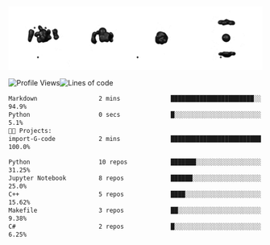 ![cubes](https://github.com/imsenthur/imsenthur/blob/master/cubes.gif)

<!--START_SECTION:waka-->
![Profile Views](http://img.shields.io/badge/Profile%20Views-137-blue)![Lines of code](https://img.shields.io/badge/From%20Hello%20World%20I%27ve%20Written-555925%20lines%20of%20code-blue)
```text
Markdown                 2 mins              ███████████████████████░░   94.9% 
Python                   0 secs              █░░░░░░░░░░░░░░░░░░░░░░░░   5.1%
🐱‍💻 Projects: 
import-G-code            2 mins              █████████████████████████   100.0%

```

```text
Python                   10 repos            ███████░░░░░░░░░░░░░░░░░░   31.25% 
Jupyter Notebook         8 repos             ██████░░░░░░░░░░░░░░░░░░░   25.0% 
C++                      5 repos             ████░░░░░░░░░░░░░░░░░░░░░   15.62% 
Makefile                 3 repos             ██░░░░░░░░░░░░░░░░░░░░░░░   9.38% 
C#                       2 repos             █░░░░░░░░░░░░░░░░░░░░░░░░   6.25%
```



<!--END_SECTION:waka-->
